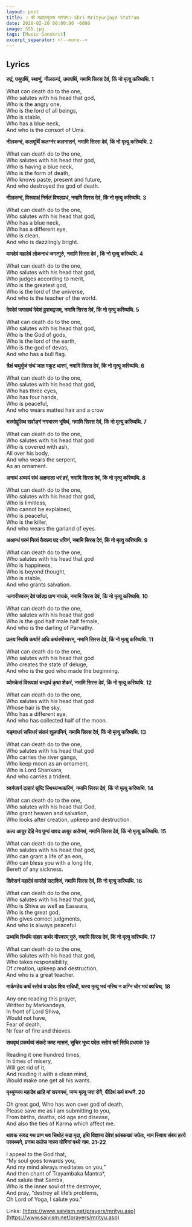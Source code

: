 ```yaml
---
layout: post
title: ॥ श्री महामृत्युंजय स्तॊत्रम्‌॥-Shri Mrityunjaya Stotram
date: 2020-02-20 00:00:00 -0000
image: SS5.jpg
tags: [Music-Sanskrit]
excerpt_separator: <!--more-->
---
```

<!--more-->
## Lyrics

**रुद्रं, पसुपथिं, स्थाणुं, नीलकन्दं, उमापथिं,  नमामि सिरस देवं, किं नो मृत्यु करिष्यथि. 1**  

What can death do to the one,   
Who salutes with his head that god,   
Who is the angry one,  
Who is the lord of all beings,  
Who is stable,  
Who has a blue neck,  
And who is the consort of Uma.  


**नीलकन्दं, कलमूर्थिं कलग्नंर कलनासनं,  नमामि सिरस देवं, किं नो मृत्यु करिष्यथि. 2** 

What can death do to the one,  
Who salutes with his head that god,  
Who is having a blue neck,  
Who is the form of death,  
Who knows paste, present and future,  
And who destroyed the god of death.

**नीलकन्दं, विरूपाक्षं निर्मलं विमलप्रधं,  नमामि सिरस देवं, किं नो मृत्यु करिष्यथि. 3**  

What can death do to the one,  
Who salutes with his head that god,  
Who has a blue neck,  
Who has a different eye,  
Who is clean,  
And who is dazzlingly bright.

**वामदेवं महादेवं लोकनाधं जगत्गुरुं,  नमामि सिरस देवं , किं नो मृत्यु करिष्यथि. 4**  

What can death do to the one,  
Who salutes with his head that god,  
Who judges according to merit,  
Who is the greatest god,  
Who is the lord of the universe,  
And who is the teacher of the world.

**देवदेवं जगन्नाथं देवेशं व्रुशभद्वजम्,  नमामि सिरस देवं, किं नो मृत्यु करिष्यथि. 5**  

What can death do to the one,  
Who salutes with his head that god,  
Who is the God of gods,  
Who is the lord of the earth,  
Who is the god of devas,  
And who has a bull flag.

**त्रैक्षं चथुर्भुजं संथं जात मकुट धारणं,  नमामि सिरस देवं, किं नो मृत्यु करिष्यथि. 6**  

What can death do to the one,  
Who salutes with his head that god,  
Who has three eyes,  
Who has four hands,  
Who is peaceful,  
And who wears matted hair and a crow

**भस्मोद्दुलिथ सर्वाङ्गं नगभारण भूषिथं,  नमामि सिरस देवं, किं नो मृत्यु करिष्यथि. 7**  

What can death do to the one,  
Who salutes with his head that god  
Who is covered with ash,  
All over his body,  
And who wears the serpent,  
As an ornament.

**अनाथं अव्ययं संथं अक्षमाला धरं हरं,  नमामि सिरस देवं, किं नो मृत्यु करिष्यथि. 8**  

What can death do to the one,  
Who salutes with his head that god,  
Who is limitless,  
Who cannot be explained,  
Who is peaceful,  
Who is the killer,  
And who wears the garland of eyes.

**अआन्धं परमं नित्यं कैवल्य पद धयिनं,  नमामि सिरस देवं, किं नो मृत्यु करिष्यथि. 9**  

What can death do to the one,  
Who salutes with his head that god  
Who is happiness,  
Who is beyond thought,  
Who is stable,  
And who grants salvation.

**ऱ्धनारीस्वरम् देवं पर्वत्ह्य प्राण नायकं,  नमामि सिरस देवं, किं नो मृत्यु करिष्यथि. 10** 

What can death do to the one,  
Who salutes with his head that god  
Who is the god half male half female,  
And who is the darling of Parvathy.

**प्रलय स्थिथि कर्थारं अधि कर्थरमीस्वरम्,  नमामि सिरस देवं, किं नो मृत्यु करिष्यथि. 11** 

What can death do to the one,  
Who salutes with his head that god  
Who creates the state of deluge,  
And who is the god who made the beginning.

**व्योमकेसं विरूपाक्षं चन्द्रार्ध कृथा शेकरं,  नमामि सिरस देवं, किं नो मृत्यु करिष्यथि. 12** 

What can death do to the one,  
Who salutes with his head that god  
Whose hair is the sky,  
Who has a different eye,  
And who has collected half of the moon.

**गङ्गाधरं ससिधरं संकरं शूलपनिनं,  नमामि सिरस देवं, किं नो मृत्यु करिष्यथि. 13** 

What can death do to the one,  
Who salutes with his head that god  
Who carries the river ganga,  
Who keep moon as an ornament,  
Who is Lord Shankara,  
And who carries a trident.

**श्र्वर्गपवर्ग दत्हारं सृष्टि स्थिथ्यन्थकरिणं,  नमामि सिरस देवं, किं नो मृत्यु करिष्यथि. 14** 

What can death do to the one,  
Who salutes with his head that God,  
Who grant heaven and salvation,  
Who looks after creation, upkeep and destruction.

**कल्प आयुर देहि मेय पुण्यं यावद आयुर अरोगथं,  नमामि सिरस देवं, किं नो मृत्यु करिष्यथि. 15**  

What can death do to the one,  
Who salutes with his head that god,  
Who can grant a life of an eon,  
Who can bless you with a long life,  
Bereft of any sickness.

**शिवेसनं महादेवं वामदेवं सदाशिवं,  नमामि सिरस देवं, किं नो मृत्यु करिष्यथि. 16** 

What can death do to the one,  
Who salutes with his head that god,  
Who is Shiva as well as Easwara,  
Who is the great god,  
Who gives correct judgments,  
And who is always peaceful

**उथ्पथि स्थिथि संहार कर्थर मीस्वरम् गुरुं,  नमामि सिरस देवं, किं नो मृत्यु करिष्यथि. 17** 

What can death do to the one,  
Who salutes with his head that god,  
Who takes responsibility,  
Of creation, upkeep and destruction,  
And who is a great teacher.

**मार्कण्डेय कर्थं स्तोत्रं य पदेतः शिव सन्निधौ,  थस्य मृत्यु भयं नस्थि न अग्नि चोर भयं क्वचिथ्. 18** 

Any one reading this prayer,  
Written by Markandeya,  
In front of Lord Shiva,  
Would not have,  
Fear of death,  
Nr fear of fire and thieves.

**शथवृथं प्रकर्थव्यं संकटे कष्ट नासनं,  सुचिर भूथ्व पदेतः स्तोत्रं सर्व सिधि प्रधयकं 19** 

Reading it one hundred times,  
In times of misery,  
Will get rid of it,  
And reading it with a clean mind,  
Would make one get all his wants.

**मृथ्युन्जय महादेव थ्राहि मां सरनगथं,  जन्म मृत्यु जरा रोगै, पीदिथं कर्म बन्धनै. 20**  

Oh great god, Who has won over god of death,  
Please save me as I am submitting to you,  
From births, deaths, old age and disease,  
And also the ties of Karma which affect me.


**थावक स्त्वद गथ प्राण थव चिथोहं सदा मृदा,  इथि विज्ञाप्य देवेशं थ्र्यंबकख्यं जपेतः,  नाम सिवाय संबय हरये परमथ्मने,  प्रनाथ कलेस नास्य योगिनां पथ्ये नाम. 21-22**

I appeal to the God that,  
“My soul goes towards you,  
And my mind always meditates on you,”  
And then chant of Trayambaka Mantra*,  
And salute that Samba,  
Who is the inner soul of the destroyer,  
And pray, ”destroy all life’s problems,  
Oh Lord of Yoga, I salute you.”


Links: [https://www.saivism.net/prayers/mrityu.asp](https://www.saivism.net/prayers/mrityu.asp)

